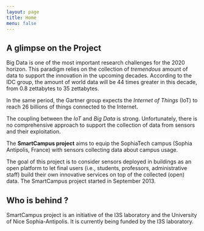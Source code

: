 ```yaml
---
layout: page
title: Home
menu: false
---
```


## A glimpse on the Project

Big Data is one of the most important research challenges for the 2020 horizon. This paradigm relies on the collection of *tremendous* amount of data to support the innovation in the upcoming decades. According to the IDC group, the amount of world data will be 44 times greater in this decade, from 0.8 zettabytes to 35 zettabytes. 

In the same period, the Gartner group expects the *Internet of Things* (IoT) to reach 26 billions of things connected to the Internet.

The coupling between the *IoT* and *Big Data* is strong. Unfortunately, there is no comprehensive approach to support the collection of data from sensors and their exploitation.

The **SmartCampus project** aims to equip the SophiaTech campus (Sophia Antipolis, France)
with sensors collecting data about campus usage. 

The goal of this project is to consider sensors deployed in buildings as an open platform to let final users (i.e., students, professors, administrative staff) build their own innovative services on top of the collected (open) data.
The SmartCampus project started in September 2013.

## Who is behind ?

SmartCampus project is an initiative of the I3S laboratory and the University of Nice Sophia-Antipolis. It is currently being funded by the I3S laboratory.